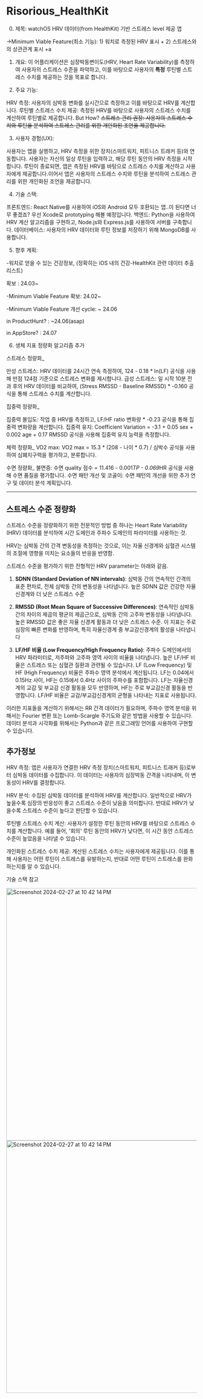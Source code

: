# Risorious_HealthKit


0) 제목: watchOS HRV 데이터(from HealthKit) 기반 스트레스 level 제공 앱

→Minimum Viable Feature(최소 기능): 1) 워치로 측정된 HRV 표시 + 2) 스트레스와의 상관관계 표시 +a

1) 개요:
이 어플리케이션은 심장박동변이도(HRV, Heart Rate Variability)를 측정하여 사용자의 스트레스 수준을 파악하고, 이를 바탕으로 사용자의 **특정** 루틴별 스트레스 수치를 제공하는 것을 목표로 합니다.

2) 주요 기능:

HRV 측정: 사용자의 심박동 변화를 실시간으로 측정하고 이를 바탕으로 HRV를 계산합니다.
루틴별 스트레스 수치 제공: 측정된 HRV를 바탕으로 사용자의 스트레스 수치를 계산하여 루틴별로 제공합니다. But How?
~~스트레스 관리 권장: 사용자의 스트레스 수치와 루틴을 분석하여 스트레스 관리를 위한 개인화된 조언을 제공합니다.~~

3) 사용자 경험(UX):

사용자는 앱을 실행하고, HRV 측정을 위한 장치(스마트워치, 피트니스 트래커 등)와 연동합니다.
사용자는 자신의 일상 루틴을 입력하고, 해당 루틴 동안의 HRV 측정을 시작합니다. 
루틴이 종료되면, 앱은 측정된 HRV를 바탕으로 스트레스 수치를 계산하고 사용자에게 제공합니다.이어서 앱은 사용자의 스트레스 수치와 루틴을 분석하여 스트레스 관리를 위한 개인화된 조언을 제공합니다.

4) 기술 스택:

프론트엔드: React Native를 사용하여 iOS와 Android 모두 호환되는 앱..이 된다면 너무 좋겠죠? 
우선 Xcode로 prototyping 해볼 예정입니다. 
백엔드: Python을 사용하여 HRV 계산 알고리즘을 구현하고, Node.js와 Express.js를 사용하여 서버를 구축합니다.
데이터베이스: 사용자의 HRV 데이터와 루틴 정보를 저장하기 위해 MongoDB를 사용합니다.

5) 향후 계획:

-워치로 얻을 수 있는 건강정보, (정확히는 iOS 내의 건강-HealthKit 관련 데이터 추출 리스트) 

  확보 : 24.03~

-Minimum Viable Feature 확보: 24.02~

-Minimum Viable Feature 개선 cycle: ~ 24.06

in ProductHunt? : ~24.06(asap)

in AppStore? : 24.07


6) 생체 지표 정량화 알고리즘 추가

스트레스 정량화_

만성 스트레스: HRV 데이터를 24시간 연속 측정하여, 124 - 0.18 * ln(LF) 공식을 사용해 만점 124점 기준으로 스트레스 변화를 제시합니다.
급성 스트레스: 일 시작 10분 전과 후의 HRV 데이터를 비교하여, (Stress RMSSD - Baseline RMSSD) * -0.160 공식을 통해 스트레스 수치를 계산합니다.


집중력 정량화_

집중력 몰입도: 작업 중 HRV를 측정하고, LF/HF ratio 변화량 * -0.23 공식을 통해 집중력 변화량을 계산합니다.
집중력 유지: Coefficient Variation = -3.1 + 0.05 sex + 0.002 age + 0.17 RMSSD 공식을 사용해 집중력 유지 능력을 측정합니다.


체력 정량화_
VO2 max: VO2 max = 15.3 * (208 - 나이 * 0.7) / 심박수 공식을 사용하여 심폐지구력을 평가하고, 분류합니다.


수면 정량화_
불면증: 수면 quality 점수 = 11.416 - 0.001*TP - 0.069*HR 공식을 사용해 수면 품질을 평가합니다.
수면 패턴 개선 및 코골이: 수면 패턴의 개선을 위한 추가 연구 및 데이터 분석 계획입니다.


---

## 스트레스 수준 정량화

스트레스 수준을 정량화하기 위한 전문적인 방법 중 하나는 Heart Rate Variability (HRV) 데이터를 분석하여 시간 도메인과 주파수 도메인의 파라미터를 사용하는 것. 

HRV는 심박동 간의 간격 변동성을 측정하는 것으로, 이는 자율 신경계와 심혈관 시스템의 조절에 영향을 미치는 요소들의 반응을 반영함. 

스트레스 수준을 평가하기 위한 전형적인 HRV parameter는 아래와 같음.

1. **SDNN (Standard Deviation of NN intervals)**: 심박동 간의 연속적인 간격의 표준 편차로, 전체 심박동 간의 변동성을 나타냅니다. 높은 SDNN 값은 건강한 자율 신경계와 더 낮은 스트레스 수준

2. **RMSSD (Root Mean Square of Successive Differences)**: 연속적인 심박동 간의 차이의 제곱의 평균의 제곱근으로, 심박동 간의 고주파 변동성을 나타냅니다. 높은 RMSSD 값은 좋은 자율 신경계 활동과 더 낮은 스트레스 수준. 이 지표는 주로 심장의 빠른 변화를 반영하며, 특히 자율신경계 중 부교감신경계의 활성을 나타냅니다

3. **LF/HF 비율 (Low Frequency/High Frequency Ratio)**: 주파수 도메인에서의 HRV 파라미터로, 저주파와 고주파 영역 사이의 비율을 나타냅니다. 높은 LF/HF 비율은 스트레스 또는 심혈관 질환과 관련될 수 있습니다. LF (Low Frequency) 및 HF (High Frequency) 비율은 주파수 영역 분석에서 계산됩니다. LF는 0.04에서 0.15Hz 사이, HF는 0.15에서 0.4Hz 사이의 주파수를 포함합니다. LF는 자율신경계의 교감 및 부교감 신경 활동을 모두 반영하며, HF는 주로 부교감신경 활동을 반영합니다. LF/HF 비율은 교감/부교감신경계의 균형을 나타내는 지표로 사용됩니다.


 

이러한 지표들을 계산하기 위해서는 RR 간격 데이터가 필요하며, 주파수 영역 분석을 위해서는 Fourier 변환 또는 Lomb-Scargle 주기도와 같은 방법을 사용할 수 있습니다. 데이터 분석과 시각화를 위해서는 Python과 같은 프로그래밍 언어를 사용하여 구현할 수 있습니다.

## 추가정보

HRV 측정: 앱은 사용자가 연결한 HRV 측정 장치(스마트워치, 피트니스 트래커 등)로부터 심박동 데이터를 수집합니다. 이 데이터는 사용자의 심장박동 간격을 나타내며, 이 변동성이 HRV를 결정합니다.

HRV 분석: 수집된 심박동 데이터를 분석하여 HRV를 계산합니다. 일반적으로 HRV가 높을수록 심장의 반응성이 좋고 스트레스 수준이 낮음을 의미합니다. 반대로 HRV가 낮을수록 스트레스 수준이 높다고 판단할 수 있습니다.

루틴별 스트레스 수치 계산: 사용자가 설정한 루틴 동안의 HRV를 바탕으로 스트레스 수치를 계산합니다. 예를 들어, '회의' 루틴 동안의 HRV가 낮다면, 이 시간 동안 스트레스 수준이 높았음을 나타낼 수 있습니다.

개인화된 스트레스 수치 제공: 계산된 스트레스 수치는 사용자에게 제공됩니다. 이를 통해 사용자는 어떤 루틴이 스트레스를 유발하는지, 반대로 어떤 루틴이 스트레스를 완화하는지를 알 수 있습니다.


기술 스택 참고

<img width="668" alt="Screenshot 2024-02-27 at 10 42 14 PM" src="https://github.com/youngmin9/Risorious_HealthKit/assets/93260170/31f47854-80c6-4a77-ad6d-bc6a7f46709c">

<img width="668" alt="Screenshot 2024-02-27 at 10 42 14 PM" src="https://github.com/youngmin9/Risorious_HealthKit/assets/93260170/667ef7b5-8963-4d0b-a06b-52c40062294f">

